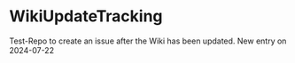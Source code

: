 # WikiUpdateTracking

Test-Repo to create an issue after the Wiki has been updated.
New entry on 2024-07-22
